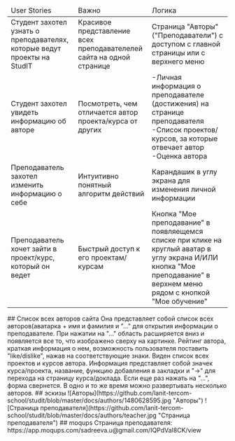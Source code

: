 <table>
  <thead>
    <td>User Stories</td>
    <td>Важно</td>
    <td>Логика</td>
  </thead>
<tbody>
  <tr>
    <td>Студент захотел узнать о преподавателях, которые ведут проекты на StudIT</td>
    <td>Красивое представление всех преподавателелей сайта на одной странице</td>
    <td>Страница "Авторы" ("Преподаватели") с доступом с главной страницы или с верхнего меню
  </tr>
  <tr>
    <td>Студент захотел увидеть информацию об авторе</td>
    <td>Посмотреть, чем отличается автор проекта/курса от других</td>
    <td>-Личная информация о преподавателе (достижения) на странице преподавателя <br>
        -Список проектов/курсов, за которые отвечает автор<br>
        -Оценка автора</td>
  </tr>
  <tr>
    <td>Преподаватель захотел изменить информацию о себе</td>
    <td>Интуитивно понятный алгоритм действий</td>
    <td>Карандашик в углу экрана для изменения личной информации</td>
   </tr>
   <tr>
    <td>Преподаватель хочет зайти в проект/курс, который он ведет</td>
    <td>Быстрый доступ к его проектам/курсам</td>
    <td>Кнопка "Мое преподавание" в появляещемся списке при клике на круглый аватар в углу экрана И/ИЛИ кнопка "Мое преподавание" в верхнем меню рядом с кнопкой "Мое обучение"
   </tr>
</tbody>

</table>
## Список всех авторов сайта   
Она представляет собой список всех авторов(аватарка + имя и фамилия и "..." для открытия информации о преподавателе.    
При нажатии на "..." область расширяется вниз и появляется все то, что изображено сверху на картинке.   
Рейтинг автора, краткая информация о нем, возможность пользователя поставить "like/dislike", нажав на соответствующие знаки.    
Виден список всех проектов и курсов автора.   
Информация представляет собой значек курса/проекта, название, функцию добавления в закладки и "->" для перехода на страницу курса/доклада.    
Если еще раз нажать на "...", форма свернется.    
В одно и то же время можно развертывать несколько авторов.    
## эскизы
![Авторы](https://github.com/lanit-tercom-school/studit/blob/master/docs/authors/1480628595.jpg "Авторы")
![Страница преподавателя](https://github.com/lanit-tercom-school/studit/blob/master/docs/authors/teacher.jpg "Страница преподавателя")
## moqups
Страница преподавателя: https://app.moqups.com/sadreeva.u@gmail.com/IQPdVal8CK/view
